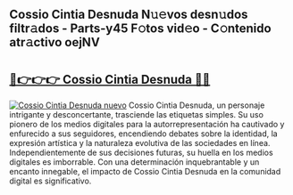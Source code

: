 ## Cossio Cintia Desnuda N𝚞𝚎vos desn𝚞dos filtr𝚊dos - Parts-y45 F𝚘tos vid𝚎o - C𝚘ntenido atr𝚊ctivo oejNV

# <h2><a href="http://mb701u.tromn.icu/?c=Cossio+Cintia+Desnuda">🔗👉👉👉 Cossio Cintia Desnuda 🔗🔗</a></h2>

[![Cossio Cintia Desnuda nuevo](https://i.imgur.com/pEAQMta.gif)](http://mb701u.tromn.icu/?c=Cossio+Cintia+Desnuda)
Cossio Cintia Desnuda, un personaje intrigante y desconcertante, trasciende las etiquetas simples. Su uso pionero de los medios digitales para la autorrepresentación ha cautivado y enfurecido a sus seguidores, encendiendo debates sobre la identidad, la expresión artística y la naturaleza evolutiva de las sociedades en línea. Independientemente de sus decisiones futuras, su huella en los medios digitales es imborrable. Con una determinación inquebrantable y un encanto innegable, el impacto de Cossio Cintia Desnuda en la comunidad digital es significativo.
